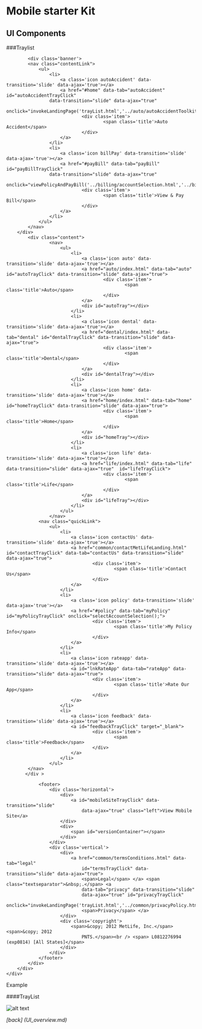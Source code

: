Mobile starter Kit
================================

UI Components
--------------------------------

###Traylist
		
		    <div class='banner'>
			<nav class="contentLink">
				<ul>
					<li>
						<a class='icon autoAccident' data-transition='slide' data-ajax='true'></a>
						<a href="#home" data-tab="autoAccident" id="autoAccidentTrayClick"
					data-transition="slide" data-ajax="true"
					onclick="invokeLandingPage('trayList.html','../auto/autoAccidentToolkitLanding.html');">
								<div class='item'>
										<span class='title'>Auto Accident</span>
								</div>
						</a>
					</li>
					<li>
						<a class='icon billPay' data-transition='slide' data-ajax='true'></a>
						<a href="#payBill" data-tab="payBill"  id="payBillTrayClick"
					data-transition="slide" data-ajax="true"
					onclick="viewPolicyAndPayBill('../billing/accountSelection.html','../billing/billPayMultiplePolicies.html');">
								<div class='item'>
										<span class='title'>View & Pay Bill</span>
								</div>
						</a>
					</li>
				</ul>
			</nav>	
		</div> 
			<div class="content">
					<nav>
						<ul>
							<li>
								<a class='icon auto' data-transition='slide' data-ajax='true'></a>
								<a href="auto/index.html" data-tab="auto" id="autoTrayClick" data-transition="slide" data-ajax="true">
										<div class='item'>
												<span class='title'>Auto</span>
										</div>
								</a>
								<div id="autoTray"></div>
							</li>
							<li>
								<a class='icon dental' data-transition='slide' data-ajax='true'></a>
								<a href="dental/index.html" data-tab="dental" id="dentalTrayClick" data-transition="slide" data-ajax="true">
										<div class='item'>
												<span class='title'>Dental</span>
										</div>
								</a>
								<div id="dentalTray"></div>
							</li>
							<li>
								<a class='icon home' data-transition='slide' data-ajax='true'></a>
								<a href="home/index.html" data-tab="home"   id="homeTrayClick" data-transition="slide" data-ajax="true">
										<div class='item'>
												<span class='title'>Home</span>
										</div>
								</a>
								<div id="homeTray"></div>
							</li>
							<li>
								<a class='icon life' data-transition='slide' data-ajax='true'></a>
								<a href="life/index.html" data-tab="life" data-transition="slide" data-ajax="true"  id="lifeTrayClick">
										<div class='item'>
												<span class='title'>Life</span>
										</div>
								</a>
								<div id="lifeTray"></div>
							</li>
						</ul>
					</nav>
				<nav class="quickLink">
					<ul>
						<li>
							<a class='icon contactUs' data-transition='slide' data-ajax='true'></a>
							<a href="common/contactMetLifeLanding.html"  id="contactTrayClick" data-tab="contactUs" data-transition="slide" data-ajax="true">
									<div class='item'>
											<span class='title'>Contact Us</span>
									</div>
							</a>
						</li>
						<li>
							<a class='icon policy' data-transition='slide' data-ajax='true'></a>
							<a href="#policy" data-tab="myPolicy"  id="myPolicyTrayClick" onclick="selectAccountSelection();">
									<div class='item'>
											<span class='title'>My Policy Info</span>
									</div>
							</a>
						</li>
						<li>
							<a class='icon rateapp' data-transition='slide' data-ajax='true'></a>
							<a id="lnkRateApp" data-tab="rateApp" data-transition="slide" data-ajax="true">
									<div class='item'>
											<span class='title'>Rate Our App</span>
									</div>
							</a>
						</li>
						<li>
							<a class='icon feedback' data-transition='slide' data-ajax='true'></a>
							<a id="feedbackTrayClick" target="_blank">
									<div class='item'>
											<span class='title'>Feedback</span>
									</div>
							</a>
						</li>
					</ul>
			</nav>
		   </div >
		
				<footer>
					<div class='horizontal'>
						<div>
							<a id="mobileSiteTrayClick" data-transition="slide"
								data-ajax="true" class="left">View Mobile Site</a>
						</div>
						<div>
							<span id="versionContainer"></span>
						</div>
					</div>
					<div class='vertical'>
						<div>
							<a href="common/termsConditions.html" data-tab="legal"
								id="termsTrayClick" data-transition="slide" data-ajax="true">
								<span>Legal</span> </a> <span class="textseparator">&nbsp;.</span> <a
								data-tab="privacy" data-transition="slide"
								data-ajax="true" id="privacyTrayClick"
								onclick="invokeLandingPage('trayList.html','../common/privacyPolicy.html');">
								<span>Privacy</span> </a>
						</div>
						<div class='copyright'>
							<span>&copy; 2012 MetLife, Inc.</span> <span>&copy; 2012
								PNTS.</span><br /> <span> L0812276994 (exp0814) [All States]</span>
						</div>
					</div>
				</footer>
			</div>
		</div>
	</div>
	
	
Example

####TrayList

![alt text][Demo]

[Demo]: ../screenshots/traylist.png "Demo"


*[back] (UI_overview.md)* 
